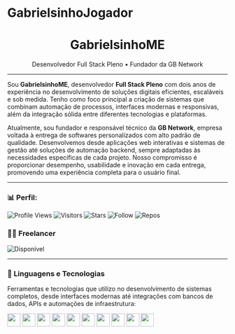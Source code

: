 # GabrielsinhoJogador

<h1 align="center">GabrielsinhoME</h1>
<p align="center">Desenvolvedor Full Stack Pleno • Fundador da GB Network</p>

---

Sou **GabrielsinhoME**, desenvolvedor **Full Stack Pleno** com dois anos de experiência no desenvolvimento de soluções digitais eficientes, escaláveis e sob medida. Tenho como foco principal a criação de sistemas que combinam automação de processos, interfaces modernas e responsivas, além da integração sólida entre diferentes tecnologias e plataformas.

Atualmente, sou fundador e responsável técnico da **GB Network**, empresa voltada à entrega de softwares personalizados com alto padrão de qualidade. Desenvolvemos desde aplicações web interativas e sistemas de gestão até soluções de automação backend, sempre adaptadas às necessidades específicas de cada projeto. Nosso compromisso é proporcionar desempenho, usabilidade e inovação em cada entrega, promovendo uma experiência completa para o usuário final.

---

### 📊 Perfil:
![Profile Views](https://komarev.com/ghpvc/?username=GabrielsinhoME&color=blueviolet&style=flat)
![Visitors](https://img.shields.io/badge/visitors-25.3k-blue)
![Stars](https://img.shields.io/badge/stars-2-red)
![Follow](https://img.shields.io/badge/follow-1-green)
![Repos](https://img.shields.io/badge/repositories-4-blue)

### 🧑‍💻 Freelancer
![Disponível](https://img.shields.io/badge/Freelancer-Disponível-brightgreen)

---

### 🚀 Linguagens e Tecnologias

Ferramentas e tecnologias que utilizo no desenvolvimento de sistemas completos, desde interfaces modernas até integrações com bancos de dados, APIs e automações de infraestrutura:

<div>
  <img src="https://cdn.jsdelivr.net/gh/devicons/devicon/icons/html5/html5-original.svg" height="30" />
  <img src="https://cdn.jsdelivr.net/gh/devicons/devicon/icons/css3/css3-original.svg" height="30" />
  <img src="https://cdn.jsdelivr.net/gh/devicons/devicon/icons/javascript/javascript-original.svg" height="30" />
  <img src="https://cdn.jsdelivr.net/gh/devicons/devicon/icons/typescript/typescript-original.svg" height="30" />
  <img src="https://cdn.jsdelivr.net/gh/devicons/devicon/icons/react/react-original.svg" height="30" />
  <img src="https://cdn.jsdelivr.net/gh/devicons/devicon/icons/nodejs/nodejs-original.svg" height="30" />
  <img src="https://cdn.jsdelivr.net/gh/devicons/devicon/icons/express/express-original.svg" height="30" />
  <img src="https://cdn.jsdelivr.net/gh/devicons/devicon/icons/postgresql/postgresql-original.svg" height="30" />
  <img src="https://cdn.jsdelivr.net/gh/devicons/devicon/icons/mongodb/mongodb-original.svg" height="30" />
  <img src="https://cdn.jsdelivr.net/gh/devicons/devicon/icons/docker/docker-original.svg" height="30" />
</div>

